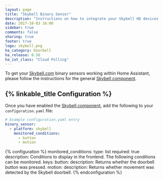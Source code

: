 ```yaml
---
layout: page
title: "Skybell Binary Sensor"
description: "Instructions on how to integrate your Skybell HD devices within Home Assistant."
date: 2017-10-03 16:00
sidebar: true
comments: false
sharing: true
footer: true
logo: skybell.png
ha_category: Doorbell
ha_release: 0.56
ha_iot_class: "Cloud Polling"
---
```


To get your [Skybell.com](https://skybell.com/) binary sensors working within Home Assistant, please follow the instructions for the general [Skybell component](/components/skybell).

## {% linkable_title Configuration %}

Once you have enabled the [Skybell component](/components/skybell), add the following to your `configuration.yaml` file:

```yaml
# Example configuration.yaml entry
binary_sensor:
  - platform: skybell
    monitored_conditions:
      - button
      - motion
```

{% configuration %}
monitored_conditions:
  type: list
  required: true
  description: Conditions to display in the frontend. The following conditions can be monitored.
  keys:
    button:
      description: Returns whether the doorbell button was pressed.
    motion:
      description: Returns whether movement was detected by the Skybell doorbell.
{% endconfiguration %}
